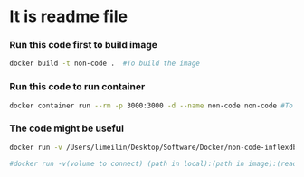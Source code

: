 # It is readme file

### Run this code first to build image
```bash
docker build -t non-code .  #To build the image
```

### Run this code to run container
```bash
docker container run --rm -p 3000:3000 -d --name non-code non-code #To run the image as a container
```

### The code might be useful
```bash
docker run -v /Users/limeilin/Desktop/Software/Docker/non-code-inflexdb:/app:ro -p 3000:3000 -d --name non-code non-code #Some thing go wrong with this code. needs fix.

#docker run -v(volume to connect) (path in local):(path in image):(read only) -p(port) (port read from localhost):(port output from docker container) -d(detached mode) --name(name configue) (name to the container) (name to the image which container is built from)
```